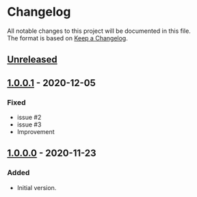 # Changelog

All notable changes to this project will be documented in this file.  
The format is based on [Keep a Changelog](https://keepachangelog.com/en/1.0.0/).

## [Unreleased]

## [1.0.0.1] - 2020-12-05

### Fixed

- issue #2
- issue #3
- Improvement

## [1.0.0.0] - 2020-11-23

### Added

- Initial version.

[Unreleased]: https://github.com/overdrive1708/OutlookAddIn_OneClickReSend
[1.0.0.1]: https://github.com/overdrive1708/OutlookAddIn_OneClickReSend/releases/tag/Ver.1.0.0.1
[1.0.0.0]: https://github.com/overdrive1708/OutlookAddIn_OneClickReSend/releases/tag/Ver.1.0.0.0